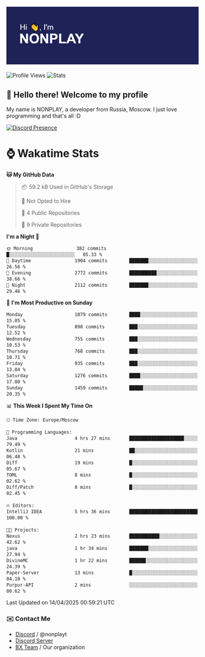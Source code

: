 ![Discord Presence](./header.png)
<br></br>
![Profile Views](https://komarev.com/ghpvc/?username=NONPLAYT&color=blue&style=for-the-badge)
![Stats](https://img.shields.io/badge/0%25-OPTIMIZED-orange?style=for-the-badge)


## :wave: Hello there! Welcome to my profile

My name is NONPLAY, a developer from Russia, Moscow. I just love programming and that's all :D

[![Discord Presence](https://lanyard.cnrad.dev/api/597087584090587177?showDisplayName=true)](https://discord.com/users/597087584090587177) 

# ⌚ Wakatime Stats

<!--START_SECTION:waka-->
**🐱 My GitHub Data** 

> 📦 59.2 kB Used in GitHub's Storage 
 > 
> 🚫 Not Opted to Hire
 > 
> 📜 4 Public Repositories 
 > 
> 🔑 9 Private Repositories 
 > 
**I'm a Night 🦉** 

```text
🌞 Morning                382 commits         █░░░░░░░░░░░░░░░░░░░░░░░░   05.33 % 
🌆 Daytime                1904 commits        ███████░░░░░░░░░░░░░░░░░░   26.56 % 
🌃 Evening                2772 commits        ██████████░░░░░░░░░░░░░░░   38.66 % 
🌙 Night                  2112 commits        ███████░░░░░░░░░░░░░░░░░░   29.46 % 
```
📅 **I'm Most Productive on Sunday** 

```text
Monday                   1079 commits        ████░░░░░░░░░░░░░░░░░░░░░   15.05 % 
Tuesday                  898 commits         ███░░░░░░░░░░░░░░░░░░░░░░   12.52 % 
Wednesday                755 commits         ███░░░░░░░░░░░░░░░░░░░░░░   10.53 % 
Thursday                 768 commits         ███░░░░░░░░░░░░░░░░░░░░░░   10.71 % 
Friday                   935 commits         ███░░░░░░░░░░░░░░░░░░░░░░   13.04 % 
Saturday                 1276 commits        ████░░░░░░░░░░░░░░░░░░░░░   17.80 % 
Sunday                   1459 commits        █████░░░░░░░░░░░░░░░░░░░░   20.35 % 
```


📊 **This Week I Spent My Time On** 

```text
🕑︎ Time Zone: Europe/Moscow

💬 Programming Languages: 
Java                     4 hrs 27 mins       ████████████████████░░░░░   79.49 % 
Kotlin                   21 mins             ██░░░░░░░░░░░░░░░░░░░░░░░   06.48 % 
Diff                     19 mins             █░░░░░░░░░░░░░░░░░░░░░░░░   05.67 % 
TOML                     8 mins              █░░░░░░░░░░░░░░░░░░░░░░░░   02.62 % 
Diff/Patch               8 mins              █░░░░░░░░░░░░░░░░░░░░░░░░   02.45 % 

🔥 Editors: 
IntelliJ IDEA            5 hrs 36 mins       █████████████████████████   100.00 % 

🐱‍💻 Projects: 
Nexus                    2 hrs 23 mins       ███████████░░░░░░░░░░░░░░   42.62 % 
java                     1 hr 34 mins        ███████░░░░░░░░░░░░░░░░░░   27.94 % 
DivineMC                 1 hr 22 mins        ██████░░░░░░░░░░░░░░░░░░░   24.39 % 
Paper-Server             13 mins             █░░░░░░░░░░░░░░░░░░░░░░░░   04.10 % 
Purpur-API               2 mins              ░░░░░░░░░░░░░░░░░░░░░░░░░   00.62 % 
```


 Last Updated on 14/04/2025 00:59:21 UTC
<!--END_SECTION:waka-->

### ✉️ Contact Me

- [Discord](https://discord.com/users/597087584090587177) / @nonplayt
- [Discord Server](https://discord.gg/p7cxhw7E2M)
- [BX Team](https://github.com/BX-Team) / Our organization
